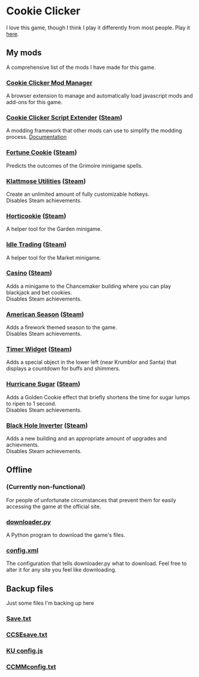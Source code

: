 # Cookie Clicker

I love this game, though I think I play it differently from most people. Play it [here](https://orteil.dashnet.org/cookieclicker/).

## My mods

A comprehensive list of the mods I have made for this game.

### [Cookie Clicker Mod Manager](https://github.com/klattmose/CookieClickerModManager)

A browser extension to manage and automatically load javascript mods and add-ons for this game.

### [Cookie Clicker Script Extender](https://klattmose.github.io/CookieClicker/CCSE.js)  ([Steam](https://klattmose.github.io/CookieClicker/SteamMods/CCSE.zip))

A modding framework that other mods can use to simplify the modding process. [Documentation](https://klattmose.github.io/CookieClicker/CCSE-POCs/)

### [Fortune Cookie](https://klattmose.github.io/CookieClicker/FortuneCookie.js)  ([Steam](https://klattmose.github.io/CookieClicker/SteamMods/FortuneCookie.zip))

Predicts the outcomes of the Grimoire minigame spells.

### [Klattmose Utilities](https://klattmose.github.io/CookieClicker/KlattmoseUtilities.js)  ([Steam](https://klattmose.github.io/CookieClicker/SteamMods/KlattmoseUtilities.zip))

Create an unlimited amount of fully customizable hotkeys.\
Disables Steam achievements.

### [Horticookie](https://klattmose.github.io/CookieClicker/Horticookie.js)  ([Steam](https://klattmose.github.io/CookieClicker/SteamMods/Horticookie.zip))

A helper tool for the Garden minigame.

### [Idle Trading](https://klattmose.github.io/CookieClicker/IdleTrading.js)  ([Steam](https://klattmose.github.io/CookieClicker/SteamMods/IdleTrading.zip))

A helper tool for the Market minigame.

### [Casino](https://klattmose.github.io/CookieClicker/minigameCasino.js)  ([Steam](https://klattmose.github.io/CookieClicker/SteamMods/Casino.zip))

Adds a minigame to the Chancemaker building where you can play blackjack and bet cookies.\
Disables Steam achievements.

### [American Season](https://klattmose.github.io/CookieClicker/AmericanSeason.js)  ([Steam](https://klattmose.github.io/CookieClicker/SteamMods/AmericanSeason.zip))

Adds a firework themed season to the game.\
Disables Steam achievements.

### [Timer Widget](https://klattmose.github.io/CookieClicker/CCSE-POCs/TimerWidget.js)  ([Steam](https://klattmose.github.io/CookieClicker/SteamMods/TimerWidget.zip))

Adds a special object in the lower left (near Krumblor and Santa) that displays a countdown for buffs and shimmers.

### [Hurricane Sugar](https://klattmose.github.io/CookieClicker/CCSE-POCs/HurricaneSugar.js)  ([Steam](https://klattmose.github.io/CookieClicker/SteamMods/HurricaneSugar.zip))

Adds a Golden Cookie effect that briefly shortens the time for sugar lumps to ripen to 1 second.\
Disables Steam achievements.

### [Black Hole Inverter](https://klattmose.github.io/CookieClicker/CCSE-POCs/BlackholeInverter.js)  ([Steam](https://klattmose.github.io/CookieClicker/SteamMods/BlackholeInverter.zip))

Adds a new building and an appropriate amount of upgrades and achievments.\
Disables Steam achievements.

## Offline

### (Currently non-functional)

For people of unfortunate circumstances that prevent them for easily accessing the game at the official site.

### [downloader.py](https://klattmose.github.io/CookieClicker/downloader.py)

A Python program to download the game's files.

### [config.xml](https://klattmose.github.io/CookieClicker/config.xml)

The configuration that tells downloader.py what to download. Feel free to alter it for any site you feel like downloading.

## Backup files

Just some files I'm backing up here

### [Save.txt](https://klattmose.github.io/CookieClicker/Save.txt)
### [CCSEsave.txt](https://klattmose.github.io/CookieClicker/CCSEsave.txt)
### [KU config.js](https://klattmose.github.io/CookieClicker/KU%20config.js)
### [CCMMconfig.txt](https://klattmose.github.io/CookieClicker/CCMMconfig.txt)
